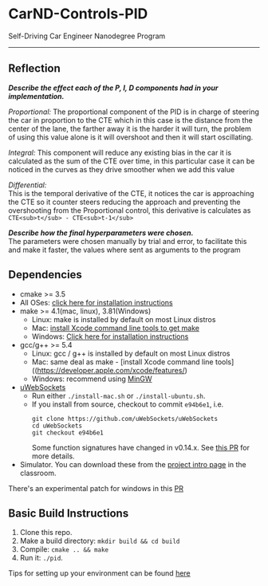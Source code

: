 # CarND-Controls-PID
Self-Driving Car Engineer Nanodegree Program

---
## Reflection

___Describe the effect each of the P, I, D components had in your implementation.___<br>

_Proportional:_  The proportional component of the PID is in charge of steering the car in proportion to the CTE which in this case is the distance from the center of the lane, the farther away it is the harder it will turn, the problem of using this value alone is it will overshoot and then it will start oscillating.

_Integral:_  This component will reduce any existing bias in the car it is calculated as the sum of the CTE over time, in this particular case it can be noticed in the curves as they drive smoother when we add this value 

_Differential:_  
This is the temporal derivative of the CTE, it notices the car is approaching the CTE so it counter steers reducing the approach and preventing the overshooting from the Proportional control, this derivative is calculates as `CTE<sub>t</sub> - CTE<sub>t-1</sub>`

___Describe how the final hyperparameters were chosen.___<br>
The parameters were chosen manually by trial and error, to facilitate this and make it faster, the values where sent as arguments to the program

## Dependencies

* cmake >= 3.5
 * All OSes: [click here for installation instructions](https://cmake.org/install/)
* make >= 4.1(mac, linux), 3.81(Windows)
  * Linux: make is installed by default on most Linux distros
  * Mac: [install Xcode command line tools to get make](https://developer.apple.com/xcode/features/)
  * Windows: [Click here for installation instructions](http://gnuwin32.sourceforge.net/packages/make.htm)
* gcc/g++ >= 5.4
  * Linux: gcc / g++ is installed by default on most Linux distros
  * Mac: same deal as make - [install Xcode command line tools]((https://developer.apple.com/xcode/features/)
  * Windows: recommend using [MinGW](http://www.mingw.org/)
* [uWebSockets](https://github.com/uWebSockets/uWebSockets)
  * Run either `./install-mac.sh` or `./install-ubuntu.sh`.
  * If you install from source, checkout to commit `e94b6e1`, i.e.
    ```
    git clone https://github.com/uWebSockets/uWebSockets
    cd uWebSockets
    git checkout e94b6e1
    ```
    Some function signatures have changed in v0.14.x. See [this PR](https://github.com/udacity/CarND-MPC-Project/pull/3) for more details.
* Simulator. You can download these from the [project intro page](https://github.com/udacity/self-driving-car-sim/releases) in the classroom.

There's an experimental patch for windows in this [PR](https://github.com/udacity/CarND-PID-Control-Project/pull/3)

## Basic Build Instructions

1. Clone this repo.
2. Make a build directory: `mkdir build && cd build`
3. Compile: `cmake .. && make`
4. Run it: `./pid`.

Tips for setting up your environment can be found [here](https://classroom.udacity.com/nanodegrees/nd013/parts/40f38239-66b6-46ec-ae68-03afd8a601c8/modules/0949fca6-b379-42af-a919-ee50aa304e6a/lessons/f758c44c-5e40-4e01-93b5-1a82aa4e044f/concepts/23d376c7-0195-4276-bdf0-e02f1f3c665d)
